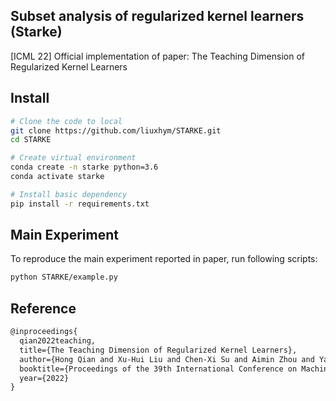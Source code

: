 ## Subset analysis of regularized kernel learners (Starke)

[ICML 22] Official implementation of paper: The Teaching Dimension of Regularized Kernel Learners

## Install
```bash
# Clone the code to local
git clone https://github.com/liuxhym/STARKE.git
cd STARKE

# Create virtual environment
conda create -n starke python=3.6
conda activate starke

# Install basic dependency
pip install -r requirements.txt
```

## Main Experiment
To reproduce the main experiment reported in paper, run following scripts:
```bash
python STARKE/example.py
```

## Reference

```latex
@inproceedings{
  qian2022teaching,
  title={The Teaching Dimension of Regularized Kernel Learners},
  author={Hong Qian and Xu-Hui Liu and Chen-Xi Su and Aimin Zhou and Yang Yu},
  booktitle={Proceedings of the 39th International Conference on Maching Learning},
  year={2022}
}
```
